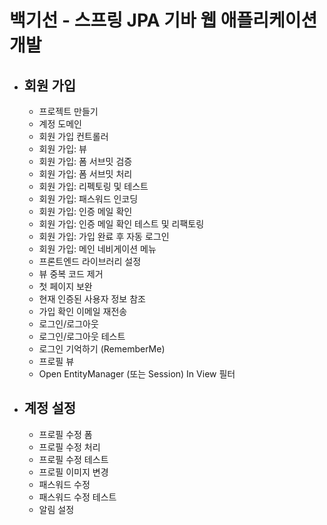 # 백기선 - 스프링 JPA 기바 웹 애플리케이션 개발
- 회원 가입
  -
  - 프로젝트 만들기
  - 계정 도메인
  - 회원 가입 컨트롤러
  - 회원 가입: 뷰
  - 회원 가입: 폼 서브밋 검증
  - 회원 가입: 폼 서브밋 처리
  - 회원 가입: 리펙토링 및 테스트
  - 회원 가입: 패스워드 인코딩
  - 회원 가입: 인증 메일 확인
  - 회원 가입: 인증 메일 확인 테스트 및 리팩토링
  - 회원 가입: 가입 완료 후 자동 로그인
  - 회원 가입: 메인 네비게이션 메뉴
  - 프론트엔드 라이브러리 설정
  - 뷰 중복 코드 제거
  - 첫 페이지 보완
  - 현재 인증된 사용자 정보 참조
  - 가입 확인 이메일 재전송
  - 로그인/로그아웃
  - 로그인/로그아웃 테스트
  - 로그인 기억하기 (RememberMe)
  - 프로필 뷰
  - Open EntityManager (또는 Session) In View 필터
- 계정 설정
  - 
  - 프로필 수정 폼
  - 프로필 수정 처리
  - 프로필 수정 테스트
  - 프로필 이미지 변경
  - 패스워드 수정
  - 패스워드 수정 테스트
  - 알림 설정